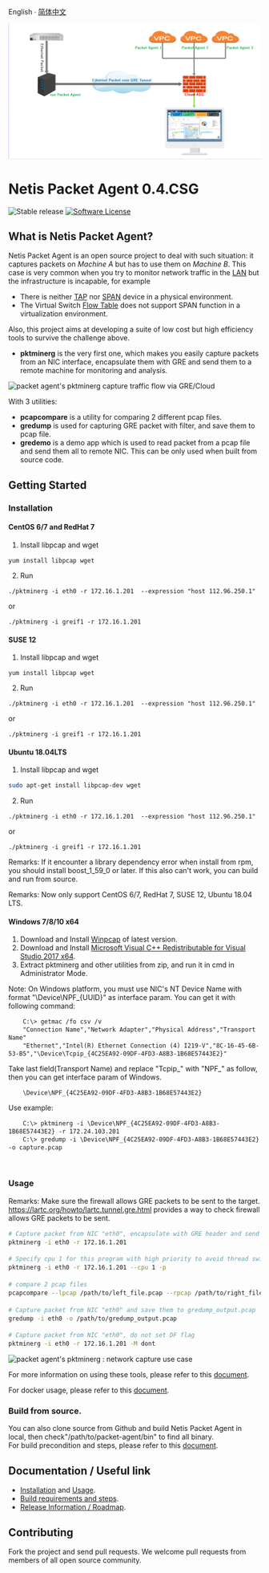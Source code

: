 
English  ∙  [简体中文](README-zh-Hans.md) 

![packet agent's title](./img/CloudASG-NDR.png)
# Netis Packet Agent 0.4.CSG

![Stable release](https://img.shields.io/badge/version-0.4.CSG-green.svg)
[![Software License](https://img.shields.io/badge/license-BSD3-green.svg)](./LICENSE.md)

## What is Netis Packet Agent?
Netis Packet Agent is an open source project to deal with such situation: it captures packets on *Machine A* but has to use them on *Machine B*. This case is very common when you try to monitor network traffic in the [LAN](https://en.wikipedia.org/wiki/Local_area_network) but the infrastructure is incapable, for example
- There is neither [TAP](https://en.wikipedia.org/wiki/Network_tap) nor [SPAN](http://docwiki.cisco.com/wiki/Internetworking_Terms:_Switched_Port_Analyzer_(SPAN)) device in a physical environment.
- The Virtual Switch [Flow Table](https://wiki.openstack.org/wiki/Ovs-flow-logic) does not support SPAN function in a virtualization environment.

Also, this project aims at developing a suite of low cost but high efficiency tools to survive the challenge above.
- **pktminerg** is the very first one, which makes you easily capture packets from an NIC interface, encapsulate them with GRE and send them to a remote machine for monitoring and analysis.

![packet agent's pktminerg capture traffic flow via GRE/Cloud](./img/pktminerg.png)


With 3 utilities:
- **pcapcompare** is a utility for comparing 2 different pcap files.
- **gredump** is used for capturing GRE packet with filter, and save them to pcap file.
- **gredemo** is a demo app which is used to read packet from a pcap file and send them all to remote NIC. This can be only used when built from source code.


## Getting Started
### Installation

#### CentOS 6/7 and RedHat 7
1. Install libpcap and wget
```
yum install libpcap wget
```
2. Run
```
./pktminerg -i eth0 -r 172.16.1.201  --expression "host 112.96.250.1"
```
or 
```
./pktminerg -i greif1 -r 172.16.1.201
```

#### SUSE 12
1. Install libpcap and wget
```
yum install libpcap wget
```

2. Run 
```
./pktminerg -i eth0 -r 172.16.1.201  --expression "host 112.96.250.1"
```
or 
```
./pktminerg -i greif1 -r 172.16.1.201
```

#### Ubuntu 18.04LTS
1. Install libpcap and wget
```bash
sudo apt-get install libpcap-dev wget
```

2. Run 
```
./pktminerg -i eth0 -r 172.16.1.201  --expression "host 112.96.250.1"
```
or 
```
./pktminerg -i greif1 -r 172.16.1.201
```
Remarks: If it encounter a library dependency error when install from rpm, you should install boost_1_59_0 or later. If this also can't work, you can build and run from source.

Remarks: Now only support CentOS 6/7, RedHat 7, SUSE 12, Ubuntu 18.04 LTS.

#### Windows 7/8/10 x64
1. Download and Install [Winpcap](https://www.winpcap.org/install/bin/WinPcap_4_1_3.exe) of latest version. 
2. Download and Install [Microsoft Visual C++ Redistributable for Visual Studio 2017 x64](https://aka.ms/vs/15/release/vc_redist.x64.exe).
3. Extract pktminerg and other utilities from zip,  and run it in cmd in Administrator Mode.

Note: On Windows platform, you must use NIC's NT Device Name with format "\Device\NPF_{UUID}" as interface param. You can get it with following command: 
```
    C:\> getmac /fo csv /v 
    "Connection Name","Network Adapter","Physical Address","Transport Name" 
    "Ethernet","Intel(R) Ethernet Connection (4) I219-V","8C-16-45-6B-53-B5","\Device\Tcpip_{4C25EA92-09DF-4FD3-A8B3-1B68E57443E2}" 
``` 
Take last field(Transport Name) and replace "Tcpip_" with "NPF_" as follow, then you can get interface param of Windows. 
```
    \Device\NPF_{4C25EA92-09DF-4FD3-A8B3-1B68E57443E2} 
``` 
Use example:
```
    C:\> pktminerg -i \Device\NPF_{4C25EA92-09DF-4FD3-A8B3-1B68E57443E2} -r 172.24.103.201 
    C:\> gredump -i \Device\NPF_{4C25EA92-09DF-4FD3-A8B3-1B68E57443E2} -o capture.pcap
```


<br>

### Usage
Remarks: Make sure the firewall allows GRE packets to be sent to the target.
https://lartc.org/howto/lartc.tunnel.gre.html provides a way to check firewall allows GRE packets to be sent.
```bash
# Capture packet from NIC "eth0", encapsulate with GRE header and send to 172.16.1.201
pktminerg -i eth0 -r 172.16.1.201

# Specify cpu 1 for this program with high priority to avoid thread switch cost.
pktminerg -i eth0 -r 172.16.1.201 --cpu 1 -p

# compare 2 pcap files
pcapcompare --lpcap /path/to/left_file.pcap --rpcap /path/to/right_file.pcap

# Capture packet from NIC "eth0" and save them to gredump_output.pcap
gredump -i eth0 -o /path/to/gredump_output.pcap

# Capture packet from NIC "eth0", do not set DF flag
pktminerg -i eth0 -r 172.16.1.201 -M dont
```
![packet agent's pktminerg : network capture use case](./img/use_case.png)


For more information on using these tools, please refer to this [document](./USAGE.md).

For docker usage, please refer to this [document](./DOCKER.md).

### Build from source.
You can also clone source from Github and build Netis Packet Agent in local, then check"/path/to/packet-agent/bin" to find all binary.
<br/>
For build precondition and steps, please refer to this [document](./BUILD.md).

## Documentation / Useful link
* [Installation](./INSTALL.md) and [Usage](./USAGE.md).
* [Build requirements and steps](./BUILD.md).
* [Release Information / Roadmap](./CHANGES.md).

## Contributing
Fork the project and send pull requests. We welcome pull requests from members of all open source community.

<br/>
